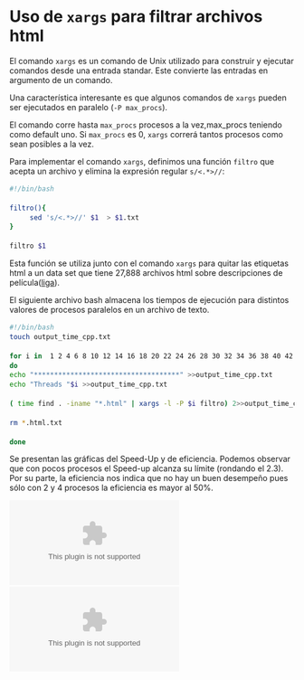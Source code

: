 # Uso de `xargs` para filtrar archivos html

El comando `xargs` es un comando de Unix utilizado para construir y ejecutar comandos desde una entrada standar.
Este convierte las entradas en argumento de  un comando.

Una característica interesante es que algunos comandos de `xargs`  pueden ser ejecutados en paralelo (`-P max_procs`).

El comando corre hasta `max_procs` procesos a la vez,max_procs teniendo como default uno. Si `max_procs`  es 0, `xargs` correrá tantos procesos como sean posibles a la vez.

Para implementar el comando `xargs`, definimos una función `filtro` que acepta un archivo y elimina la expresión regular `s/<.*>//`:

```bash
#!/bin/bash

filtro(){
     sed 's/<.*>//' $1  > $1.txt
}

filtro $1
```    

Esta función se utiliza junto con el comando `xargs` para quitar las etiquetas html
a un data set que tiene 27,888 archivos html sobre descripciones de pelı́cula([liga](http://www.cs.cornell.edu/people/pabo/movie-review-data/)).


El siguiente archivo bash almacena los tiempos de ejecución para distintos valores de procesos paralelos en un archivo de texto.

```bash
#!/bin/bash
touch output_time_cpp.txt

for i in  1 2 4 6 8 10 12 14 16 18 20 22 24 26 28 30 32 34 36 38 40 42 44 46 48 50 52 54 56 58 60 62 64 66 68 70
do
echo "************************************" >>output_time_cpp.txt
echo "Threads "$i >>output_time_cpp.txt

( time find . -iname "*.html" | xargs -l -P $i filtro) 2>>output_time_cpp.txt

rm *.html.txt

done
```

Se presentan las gráficas del Speed-Up y de eficiencia. Podemos observar que con pocos procesos el Speed-up alcanza su lı́mite (rondando el 2.3). Por su
parte, la eficiencia nos indica que no hay un buen desempeño pues sólo con 2 y 4 procesos la eficiencia es mayor al 50%.

![Speed-Up](speedUpTarea02.eps)
![Eficiencia](eficienciaTare02.eps)
